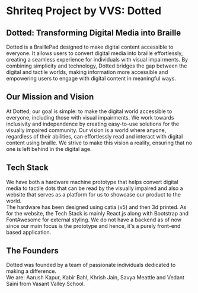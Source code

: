 # Shriteq Project by VVS: Dotted 
## Dotted: Transforming Digital Media into Braille
Dotted is a BraillePad designed to make digital content accessible to everyone. It allows users to convert digital media into braille effortlessly, creating a seamless experience for individuals with visual impairments. By combining simplicity and technology, Dotted bridges the gap between the digital and tactile worlds, making information more accessible and empowering users to engage with digital content in meaningful ways.<br>  
## Our Mission and Vision<br>
At Dotted, our goal is simple: to make the digital world accessible to everyone, including those with visual impairments. We work towards inclusivity and independence by creating easy-to-use solutions for the visually impaired community. Our vision is a world where anyone, regardless of their abilities, can effortlessly read and interact with digital content using braille. We strive to make this vision a reality, ensuring that no one is left behind in the digital age. <br>

## Tech Stack
We have both a hardware machine prototype that helps convert digital media to tactile dots that can be read by the visually impaired and also a website that serves as a platform for us to showcase our product to the world.<br>
The hardware has been designed using catia (v5) and then 3d printed. As for the website, the Tech Stack is mainly React.js along with Bootstrap and FontAwesome for external styling. We do not have a backend as of now since our main focus is the prototype and hence, it's a purely front-end based application.


## The Founders<br>
Dotted was founded by a team of passionate individuals dedicated to making a difference.<br>
We are: Aarush Kapur, Kabir Bahl, Khrish Jain, Savya Meattle and Vedant Saini from Vasant Valley School.